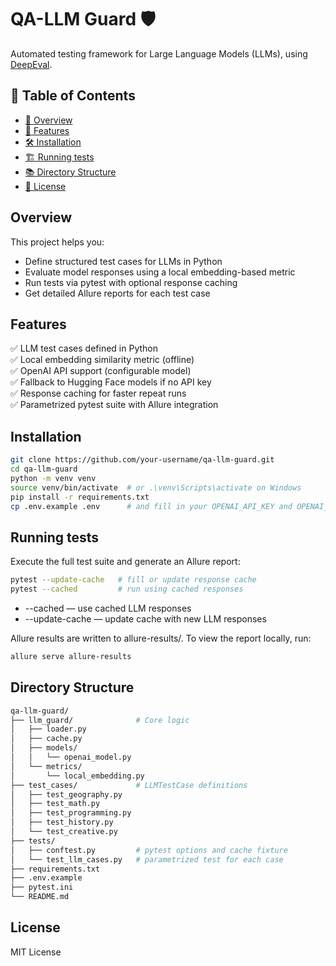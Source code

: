 # QA-LLM Guard 🛡️

Automated testing framework for Large Language Models (LLMs), using [DeepEval](https://github.com/confident-ai/deepeval).

## 📑 Table of Contents

- [🚀 Overview](#overview)
- [🌟 Features](#features)
- [🛠️ Installation](#installation)
- [🏗️ Running tests](#running-tests)
- [📚 Directory Structure](#directory-structure)
- [📜 License](#license)

## Overview

This project helps you:
- Define structured test cases for LLMs in Python
- Evaluate model responses using a local embedding-based metric
- Run tests via pytest with optional response caching
- Get detailed Allure reports for each test case

## Features

✅ LLM test cases defined in Python  
✅ Local embedding similarity metric (offline)  
✅ OpenAI API support (configurable model)  
✅ Fallback to Hugging Face models if no API key  
✅ Response caching for faster repeat runs  
✅ Parametrized pytest suite with Allure integration

## Installation

```bash
git clone https://github.com/your-username/qa-llm-guard.git
cd qa-llm-guard
python -m venv venv
source venv/bin/activate  # or .\venv\Scripts\activate on Windows
pip install -r requirements.txt
cp .env.example .env      # and fill in your OPENAI_API_KEY and OPENAI_MODEL if needed
```

## Running tests
Execute the full test suite and generate an Allure report:

```bash
pytest --update-cache   # fill or update response cache
pytest --cached         # run using cached responses
```
- --cached — use cached LLM responses
- --update-cache — update cache with new LLM responses

Allure results are written to allure-results/. To view the report locally, run:

```bash
allure serve allure-results
```

## Directory Structure

```bash
qa-llm-guard/
├── llm_guard/              # Core logic
│   ├── loader.py
│   ├── cache.py
│   ├── models/
│   │   └── openai_model.py
│   └── metrics/
│       └── local_embedding.py
├── test_cases/             # LLMTestCase definitions
│   ├── test_geography.py
│   ├── test_math.py
│   ├── test_programming.py
│   ├── test_history.py
│   └── test_creative.py
├── tests/
│   ├── conftest.py         # pytest options and cache fixture
│   └── test_llm_cases.py   # parametrized test for each case
├── requirements.txt
├── .env.example
├── pytest.ini
└── README.md

```

## License
MIT License